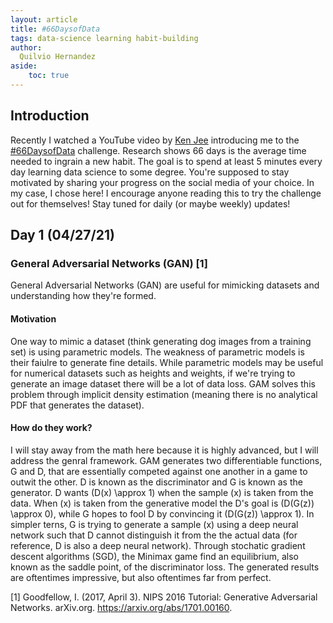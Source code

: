 ```yaml
---
layout: article
title: #66DaysofData
tags: data-science learning habit-building
author:
  Quilvio Hernandez
aside:
    toc: true
---
```


## Introduction
Recently I watched a YouTube video by [Ken Jee](https://www.youtube.com/channel/UCiT9RITQ9PW6BhXK0y2jaeg) introducing me to the [#66DaysofData](https://www.youtube.com/watch?v=qV_AlRwhI3I&ab_channel=KenJee) challenge. Research shows 66 days is the average time needed to ingrain a new habit. The goal is to spend at least 5 minutes every day learning data science to some degree. You're supposed to stay motivated by sharing your progress on the social media of your choice. In my case, I chose here! I encourage anyone reading this to try the challenge out for themselves! Stay tuned for daily (or maybe weekly) updates!

## Day 1  (04/27/21)
### General Adversarial Networks (GAN) [1] 
General Adversarial Networks (GAN) are useful for mimicking datasets and understanding how they're formed.  

#### Motivation  
One way to mimic a dataset (think generating dog images from a training set) is using parametric models. The weakness of parametric models is their faiulre to generate fine details. While parametric models may be useful for numerical datasets such as heights and weights, if we're trying to generate an image dataset there will be a lot of data loss. GAM solves this problem through implicit density estimation (meaning there is no analytical PDF that generates the dataset). 

#### How do they work?  
I will stay away from the math here because it is highly advanced, but I will address the genral framework. GAM generates two differentiable functions, G and D, that are essentially competed against one another in a game to outwit the other. D is known as the discriminator and G is known as the generator. D wants \(D(x) \approx 1\) when the sample \(x\) is taken from the data. When \(x\) is taken from the generative model the D's goal is \(D(G(z)) \approx 0\), while G hopes to fool D by convincing it \(D(G(z)) \approx 1\). In simpler terns, G is trying to generate a sample \(x\) using a deep neural network such that D cannot distinguish it from the the actual data (for reference, D is also a deep neural network). Through stochatic gradient descent algorithms (SGD), the Minimax game find an equilibrium, also known as the saddle point, of the discriminator loss. The generated results are oftentimes impressive, but also oftentimes far from perfect. 

[1] Goodfellow, I. (2017, April 3). NIPS 2016 Tutorial: Generative Adversarial Networks. arXiv.org. https://arxiv.org/abs/1701.00160. 
